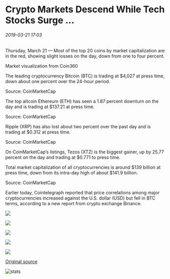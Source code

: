 # Crypto Markets Descend While Tech Stocks Surge ...

###### 2019-03-21 17:03

Thursday, March 21 — Most of the top 20 coins by market capitalization are in the red, showing slight losses on the day, down from one to four percent.

Market visualization from Coin360

The leading cryptocurrency Bitcoin (BTC) is trading at $4,027 at press time, down about one percent over the 24-hour period.

Source: CoinMarketCap

The top altcoin Ethereum (ETH) has seen a 1.87 percent downturn on the day and is trading at $137.21 at press time.

Source: CoinMarketCap

Ripple (XRP) has also lost about two percent over the past day and is trading at $0.312 at press time.

Source: CoinMarketCap

On CoinMarketCap’s listings, Tezos (XTZ) is the biggest gainer, up by 25.77 percent on the day and trading at $0.771 to press time.

Total market capitalization of all cryptocurrencies is around $139 billion at press time, down from its intra-day high of about $141.9 billion.

Source: CoinMarketCap

Earlier today, Cointelegraph reported that price correlations among major cryptocurrencies increased against the U.S. dollar (USD) but fell in BTC terms, according to a new report from crypto exchange Binance.

![](https://s3.cointelegraph.com/storage/uploads/view/caa2f073889028d6f61cdc66d00c8b44.png)

![](https://s3.cointelegraph.com/storage/uploads/view/906b33f3f9ae61df4afb17aa197b094c.jpeg)

![](https://s3.cointelegraph.com/storage/uploads/view/54920a4c088404c1a68e64e47949d3dc.jpeg)

![](https://s3.cointelegraph.com/storage/uploads/view/d55f8ad2f100d42388af9abc71bf5656.jpeg)

![](https://s3.cointelegraph.com/storage/uploads/view/9ce2fb9716f3e6e46f33c887433c5bf6.jpeg)

[Original source](https://cointelegraph.com/news/crypto-markets-descend-while-tech-stocks-surge)

![stats](https://c.statcounter.com/11760860/0/a89fa40b/1/ "stats")